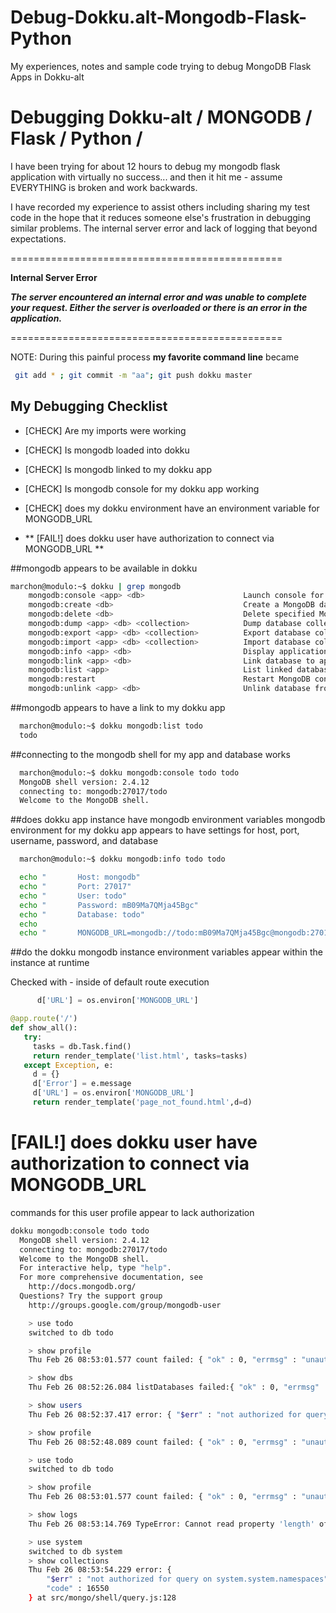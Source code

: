 # Debug-Dokku.alt-Mongodb-Flask-Python
My experiences, notes and sample code trying to debug MongoDB Flask Apps in Dokku-alt

Debugging  Dokku-alt / MONGODB / Flask / Python /  
===============================================

I have been trying for about 12 hours to debug my mongodb flask application with virtually no success...
and then it hit me - assume EVERYTHING is broken and work backwards.

I have recorded my experience to assist others including sharing my test code in the hope that it reduces someone else's frustration in debugging similar problems. The internal server error and lack of logging that beyond expectations.

===============================================

**Internal Server Error**

***The server encountered an internal error and was unable to complete your request. Either the server is overloaded or there is an error in the application.***

===============================================

NOTE: During this painful process __my favorite command line__ became

```bash
 git add * ; git commit -m "aa"; git push dokku master
```

My Debugging Checklist
-------------------

* [CHECK]  Are my imports were working
* [CHECK]  Is mongodb loaded into dokku
* [CHECK]  Is mongodb linked to my dokku app
* [CHECK]  Is mongodb console for my dokku app working
* [CHECK]  does my dokku environment have an environment variable for MONGODB_URL

* ** [FAIL!]  does dokku user have authorization to connect via MONGODB_URL **


##mongodb appears to be available in dokku

```bash
marchon@modulo:~$ dokku | grep mongodb
    mongodb:console <app> <db>                      Launch console for MongoDB container
    mongodb:create <db>                             Create a MongoDB database
    mongodb:delete <db>                             Delete specified MongoDB database
    mongodb:dump <app> <db> <collection>            Dump database collection in bson for an app
    mongodb:export <app> <db> <collection>          Export database collection for an app
    mongodb:import <app> <db> <collection>          Import database collection for an app
    mongodb:info <app> <db>                         Display application informations
    mongodb:link <app> <db>                         Link database to app
    mongodb:list <app>                              List linked databases
    mongodb:restart                                 Restart MongoDB container (for example to switch image)
    mongodb:unlink <app> <db>                       Unlink database from app
```

##mongodb appears to have a link to my dokku app

```bash
  marchon@modulo:~$ dokku mongodb:list todo
  todo
```
##connecting to the mongodb shell for my app and database works

```bash
  marchon@modulo:~$ dokku mongodb:console todo todo
  MongoDB shell version: 2.4.12
  connecting to: mongodb:27017/todo
  Welcome to the MongoDB shell.
```

##does dokku app instance have mongodb environment variables
mongodb environment for my dokku app appears to have settings for host, port, username, password, and database

```bash
  marchon@modulo:~$ dokku mongodb:info todo todo

  echo "       Host: mongodb"
  echo "       Port: 27017"
  echo "       User: todo"
  echo "       Password: mB09Ma7QMja45Bgc"
  echo "       Database: todo"
  echo
  echo "       MONGODB_URL=mongodb://todo:mB09Ma7QMja45Bgc@mongodb:27017/todo"
```

##do the dokku mongodb instance environment variables appear within the instance at runtime

Checked with - inside of default route execution

```python
      d['URL'] = os.environ['MONGODB_URL']
```

```python
@app.route('/')
def show_all():
   try:
     tasks = db.Task.find()
     return render_template('list.html', tasks=tasks)
   except Exception, e:
     d = {}
     d['Error'] = e.message
     d['URL'] = os.environ['MONGODB_URL']
     return render_template('page_not_found.html',d=d)
```
# [FAIL!]  does dokku user have authorization to connect via MONGODB_URL

commands for this user profile appear to lack authorization
```bash
dokku mongodb:console todo todo
  MongoDB shell version: 2.4.12
  connecting to: mongodb:27017/todo
  Welcome to the MongoDB shell.
  For interactive help, type "help".
  For more comprehensive documentation, see
  	http://docs.mongodb.org/
  Questions? Try the support group
  	http://groups.google.com/group/mongodb-user

    > use todo
    switched to db todo

    > show profile
    Thu Feb 26 08:53:01.577 count failed: { "ok" : 0, "errmsg" : "unauthorized" } at src/mongo/shell/query.js:180

    > show dbs
    Thu Feb 26 08:52:26.084 listDatabases failed:{ "ok" : 0, "errmsg" : "unauthorized" } at src/mongo/shell/mongo.js:46

    > show users
    Thu Feb 26 08:52:37.417 error: { "$err" : "not authorized for query on todo.system.users", "code" : 16550 } at src/mongo/shell/query.js:128

    > show profile
    Thu Feb 26 08:52:48.089 count failed: { "ok" : 0, "errmsg" : "unauthorized" } at src/mongo/shell/query.js:180

    > use todo
    switched to db todo

    > show profile
    Thu Feb 26 08:53:01.577 count failed: { "ok" : 0, "errmsg" : "unauthorized" } at src/mongo/shell/query.js:180

    > show logs
    Thu Feb 26 08:53:14.769 TypeError: Cannot read property 'length' of undefined at src/mongo/shell/utils.js:808

    > use system
    switched to db system
    > show collections
    Thu Feb 26 08:53:54.229 error: {
    	"$err" : "not authorized for query on system.system.namespaces",
    	"code" : 16550
    } at src/mongo/shell/query.js:128
```
